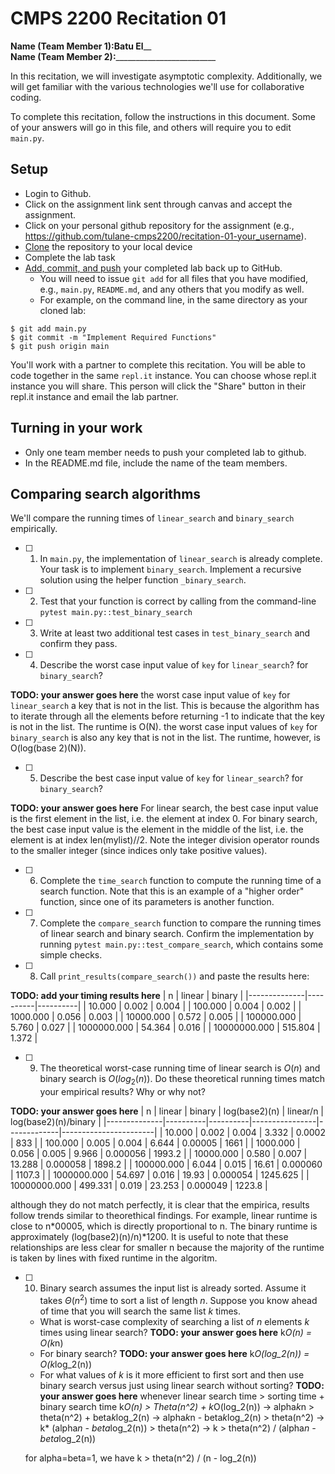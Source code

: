 # CMPS 2200  Recitation 01

**Name (Team Member 1):**________Batu El__________  
**Name (Team Member 2):**_________________________

In this recitation, we will investigate asymptotic complexity. Additionally, we will get familiar with the various technologies we'll use for collaborative coding.

To complete this recitation, follow the instructions in this document. Some of your answers will go in this file, and others will require you to edit `main.py`.


## Setup
- Login to Github.
- Click on the assignment link sent through canvas and accept the assignment.
- Click on your personal github repository for the assignment (e.g., https://github.com/tulane-cmps2200/recitation-01-your_username).
- [Clone](https://docs.github.com/en/github/creating-cloning-and-archiving-repositories/cloning-a-repository-from-github/cloning-a-repository) the repository to your local device
- Complete the lab task 
- [Add, commit, and push](https://docs.github.com/en/github/managing-files-in-a-repository/managing-files-using-the-command-line/adding-a-file-to-a-repository-using-the-command-line) your completed lab back up to GitHub. 
  - You will need to issue `git add` for all files that you have modified, e.g., `main.py`, `README.md`, and any others that you modify as well.
  - For example, on the command line, in the same directory as your cloned lab:
```
$ git add main.py
$ git commit -m "Implement Required Functions"
$ git push origin main
```

You'll work with a partner to complete this recitation. You will be able to code together in the same `repl.it` instance. You can choose whose repl.it instance you will share. This person will click the "Share" button in their repl.it instance and email the lab partner.

## Turning in your work
- Only one team member needs to push your completed lab to github. 
- In the README.md file, include the name of the team members.


## Comparing search algorithms

We'll compare the running times of `linear_search` and `binary_search` empirically.

- [ ] 1. In `main.py`, the implementation of `linear_search` is already complete. Your task is to implement `binary_search`. Implement a recursive solution using the helper function `_binary_search`. 

- [ ] 2. Test that your function is correct by calling from the command-line `pytest main.py::test_binary_search`

- [ ] 3. Write at least two additional test cases in `test_binary_search` and confirm they pass.

- [ ] 4. Describe the worst case input value of `key` for `linear_search`? for `binary_search`? 

**TODO: your answer goes here**
the worst case input value of `key` for `linear_search` a key that is not in the list. This is because the algorithm has to iterate through all the elements before returning -1 to indicate that the key is not in the list. The runtime is O(N).
the worst case input values of `key` for `binary_search` is also any key that is not in the list. The runtime, however, is O(log(base 2)(N)).

- [ ] 5. Describe the best case input value of `key` for `linear_search`? for `binary_search`? 

**TODO: your answer goes here**
For linear search, the best case input value is the first element in the list, i.e. the element at index 0.
For binary search, the best case input value is the element in the middle of the list, i.e. the element is at index len(mylist)//2. Note the integer division operator rounds to the smaller integer (since indices only take positive values). 

- [ ] 6. Complete the `time_search` function to compute the running time of a search function. Note that this is an example of a "higher order" function, since one of its parameters is another function.

- [ ] 7. Complete the `compare_search` function to compare the running times of linear search and binary search. Confirm the implementation by running `pytest main.py::test_compare_search`, which contains some simple checks.

- [ ] 8. Call `print_results(compare_search())` and paste the results here:

**TODO: add your timing results here**
|            n |   linear |   binary |
|--------------|----------|----------|
|       10.000 |    0.002 |    0.004 |
|      100.000 |    0.004 |    0.002 |
|     1000.000 |    0.056 |    0.003 |
|    10000.000 |    0.572 |    0.005 |
|   100000.000 |    5.760 |    0.027 |
|  1000000.000 |   54.364 |    0.016 |
| 10000000.000 |  515.804 |    1.372 |

- [ ] 9. The theoretical worst-case running time of linear search is $O(n)$ and binary search is $O(log_2(n))$. Do these theoretical running times match your empirical results? Why or why not?

**TODO: your answer goes here**
|            n |   linear |   binary |  log(base2)(n) |   linear/n  | log(base2)(n)/binary  |
|--------------|----------|----------|----------------|-------------|-----------------------|
|       10.000 |    0.002 |    0.004 |   3.332        |   0.0002    |   833                 |
|      100.000 |    0.005 |    0.004 |   6.644        |   0.00005   |   1661                |
|     1000.000 |    0.056 |    0.005 |   9.966        |   0.000056  |   1993.2              |
|    10000.000 |    0.580 |    0.007 |   13.288       |   0.000058  |   1898.2              |
|   100000.000 |    6.044 |    0.015 |   16.61        |   0.000060  |   1107.3              |
|  1000000.000 |   54.697 |    0.016 |   19.93        |   0.000054  |   1245.625            |
| 10000000.000 |  499.331 |    0.019 |   23.253       |   0.000049  |   1223.8              |

although they do not match perfectly, it is clear that the empirica, results follow trends similar to theorethical findings. For example, linear runtime is close to n*00005, which is directly proportional to n. The binary runtime is approximately (log(base2)(n)/n)*1200. It is useful to note that these relationships are less clear for smaller n because the majority of the runtime is taken by lines with fixed runtime in the algoritm. 


- [ ] 10. Binary search assumes the input list is already sorted. Assume it takes $\Theta(n^2)$ time to sort a list of length $n$. Suppose you know ahead of time that you will search the same list $k$ times. 
  + What is worst-case complexity of searching a list of $n$ elements $k$ times using linear search? **TODO: your answer goes here** 
  k*O(n) = O(k*n)
  + For binary search? **TODO: your answer goes here**
  k*O(log_2(n)) = O(k*log_2(n))
  + For what values of $k$ is it more efficient to first sort and then use binary search versus just using linear search without sorting? **TODO: your answer goes here**
  whenever linear search time > sorting time + binary search time
  k*O(n) > Theta(n^2) + k*O(log_2(n))
  -> alpha*k*n > theta(n^2) + beta*k*log_2(n)
  -> alpha*k*n - beta*k*log_2(n) > theta(n^2)
  -> k* (alpha*n - beta*log_2(n)) > theta(n^2)
  -> k > theta(n^2) / (alpha*n - beta*log_2(n))
  
  for alpha=beta=1, we have 
  k > theta(n^2) / (n - log_2(n))  
